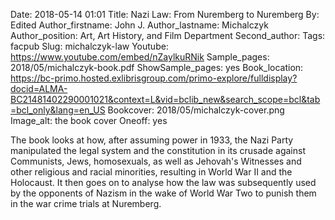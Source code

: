 Date: 2018-05-14 01:01
Title: Nazi Law: From Nuremberg to Nuremberg
By: Edited
Author_firstname: John J.
Author_lastname: Michalczyk 
Author_position: Art, Art History, and Film Department
Second_author: 
Tags: facpub
Slug: michalczyk-law
Youtube: https://www.youtube.com/embed/nZaylkuRNik
Sample_pages: 2018/05/michalczyk-book.pdf
ShowSample_pages: yes
Book_location: https://bc-primo.hosted.exlibrisgroup.com/primo-explore/fulldisplay?docid=ALMA-BC21481402290001021&context=L&vid=bclib_new&search_scope=bcl&tab=bcl_only&lang=en_US
Bookcover: 2018/05/michalczyk-cover.png
Image_alt: the book cover
Oneoff: yes

The book looks at how, after assuming power in 1933, the Nazi Party manipulated the legal system and the constitution in its crusade against Communists, Jews, homosexuals, as well as Jehovah's Witnesses and other religious and racial minorities, resulting in World War II and the Holocaust. It then goes on to analyse how the law was subsequently used by the opponents of Nazism in the wake of World War Two to punish them in the war crime trials at Nuremberg.